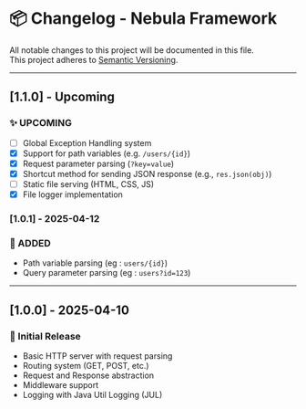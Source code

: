 # 📦 Changelog - Nebula Framework

All notable changes to this project will be documented in this file.  
This project adheres to [Semantic Versioning](https://semver.org).

---

## [1.1.0] - Upcoming

### ✨ UPCOMING
- [ ] Global Exception Handling system
- [x] Support for path variables (e.g. `/users/{id}`)
- [x] Request parameter parsing (`?key=value`)
- [x] Shortcut method for sending JSON response (e.g., `res.json(obj)`)
- [ ] Static file serving (HTML, CSS, JS)
- [x] File logger implementation

### [1.0.1] - 2025-04-12
### 🧩 ADDED
- Path variable parsing (eg : `users/{id}`)
- Query parameter parsing (eg : `users?id=123`)


---

## [1.0.0] - 2025-04-10

### 🚀 Initial Release
- Basic HTTP server with request parsing
- Routing system (GET, POST, etc.)
- Request and Response abstraction
- Middleware support
- Logging with Java Util Logging (JUL)
